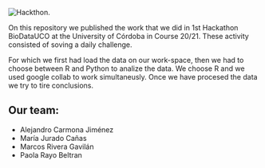 ![Hackthon.](https://biodatauco.github.io/assets/images/header_centro.png)

On this repository we published the work that we did in 1st Hackathon BioDataUCO at the University of Córdoba in Course 20/21. These activity consisted of soving a daily challenge.

For which we first had load the data on our work-space, then we had to choose between R and Python to analize the data. We choose R and we used google collab to work simultaneusly. Once we have procesed the data we try to tire conclusions.

## Our team:

  * Alejandro Carmona Jiménez
  * María Jurado Cañas
  * Marcos Rivera Gavilán
  * Paola Rayo Beltran
